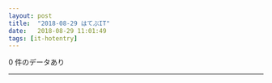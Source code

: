 ```yaml
---
layout: post
title:  "2018-08-29 はてぶIT"
date:   2018-08-29 11:01:49
tags: [it-hotentry]
---
```

0 件のデータあり

<hr>
